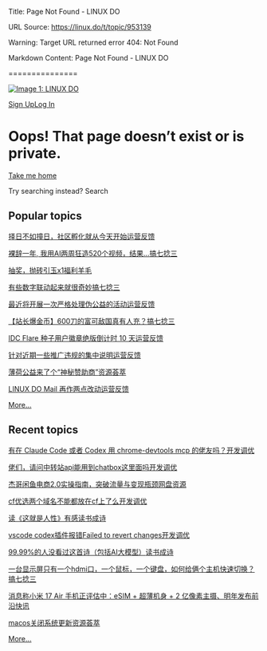 Title: Page Not Found - LINUX DO

URL Source: https://linux.do/t/topic/953139

Warning: Target URL returned error 404: Not Found

Markdown Content:
Page Not Found - LINUX DO

===============

[![Image 1: LINUX DO](https://linux.do/uploads/default/original/4X/d/1/4/d146c68151340881c884d95e0da4acdf369258c6.png)](https://linux.do/)

[Sign Up](https://linux.do/signup)[Log In](https://linux.do/login)

Oops! That page doesn’t exist or is private.
============================================

[Take me home](https://linux.do/)

Try searching instead? Search

Popular topics
--------------

[择日不如撞日，社区孵化就从今天开始](https://linux.do/t/topic/1039951)[运营反馈](https://linux.do/c/feedback/2)

[裸辞一年, 我用AI两周狂造520个视频，结果…](https://linux.do/t/topic/997596)[搞七捻三](https://linux.do/c/gossip/11)

[抽奖，抛砖引玉x1](https://linux.do/t/topic/1066223)[福利羊毛](https://linux.do/c/welfare/36)

[有些数字联动起来就很奇妙](https://linux.do/t/topic/1065896)[搞七捻三](https://linux.do/c/gossip/11)

[最近将开展一次严格处理伪公益的活动](https://linux.do/t/topic/1083555)[运营反馈](https://linux.do/c/feedback/2)

[【站长爆金币】600刀的富可敌国真有人充？](https://linux.do/t/topic/1054658)[搞七捻三](https://linux.do/c/gossip/11)

[IDC Flare 种子用户徽章绝版倒计时 10 天](https://linux.do/t/topic/1019009)[运营反馈](https://linux.do/c/feedback/2)

[针对近期一些推广违规的集中说明](https://linux.do/t/topic/991874)[运营反馈](https://linux.do/c/feedback/2)

[薄荷公益来了个“神秘赞助商”](https://linux.do/t/topic/1040398)[资源荟萃](https://linux.do/c/resource/14)

[LINUX DO Mail 再作两点改动](https://linux.do/t/topic/1044408)[运营反馈](https://linux.do/c/feedback/2)

[More…](https://linux.do/top)

Recent topics
-------------

[有在 Claude Code 或者 Codex 用 chrome-devtools mcp 的佬友吗？](https://linux.do/t/topic/1090134)[开发调优](https://linux.do/c/develop/4)

[佬们，请问中转站api能用到chatbox这里面吗](https://linux.do/t/topic/1090133)[开发调优](https://linux.do/c/develop/4)

[杰哥闲鱼电商2.0实操指南，突破流量与变现瓶颈](https://linux.do/t/topic/1090119)[网盘资源](https://linux.do/c/resource/cloud-asset/94)

[cf优选两个域名不能都放在cf上了么](https://linux.do/t/topic/1090113)[开发调优](https://linux.do/c/develop/4)

[读《这就是人性》有感](https://linux.do/t/topic/1090094)[读书成诗](https://linux.do/c/reading/32)

[vscode codex插件报错Failed to revert changes](https://linux.do/t/topic/1090087)[开发调优](https://linux.do/c/develop/4)

[99.99%的人没看过这首诗（包括AI大模型）](https://linux.do/t/topic/1090068)[读书成诗](https://linux.do/c/reading/32)

[一台显示屏只有一个hdmi口，一个鼠标，一个键盘，如何给俩个主机快速切换？](https://linux.do/t/topic/1090063)[搞七捻三](https://linux.do/c/gossip/11)

[消息称小米 17 Air 手机正评估中：eSIM + 超薄机身 + 2 亿像素主摄、明年发布](https://linux.do/t/topic/1090062)[前沿快讯](https://linux.do/c/news/34)

[macos关闭系统更新](https://linux.do/t/topic/1090058)[资源荟萃](https://linux.do/c/resource/14)

[More…](https://linux.do/latest)
